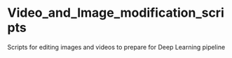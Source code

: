 # Video_and_Image_modification_scripts
Scripts for editing images and videos to prepare for Deep Learning pipeline
